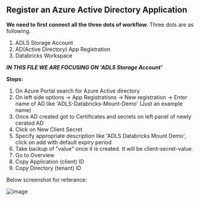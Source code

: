 ## Register an Azure Active Directory Application
**We need to first connect all the three dots of workflow.**
Three dots are as following.
1. ADLS Storage Account
2. AD(Active Directory) App Registration
3. Databricks Workspace

**_IN THIS FILE WE ARE FOCUSING ON 'ADLS Storage Account'_**

**Steps:**
1. On Azure Portal search for Azure Active directory
2. On left side options -> App Registrations -> New registration -> Enter name of AD like 'ADLS-Databricks-Mount-Demo' (Just an example name) 
3. Once AD created got to Certificates and secrets on left panel of newly cerated AD
4. Click on New Client Secret
5. Specify appropriate description like 'ADLS Databricks Mount Demo', click on add with default expiry period
6. Take backup of "value" once it is created. It will be client-secret-value.
7. Go to Overview
8. Copy Application (client) ID
9. Copy Directory (tenant) ID


Below screenshot for referance:

![image](https://user-images.githubusercontent.com/48403668/148768539-d2a6d695-8707-49f5-ab1e-f0c3fb61188b.png)
